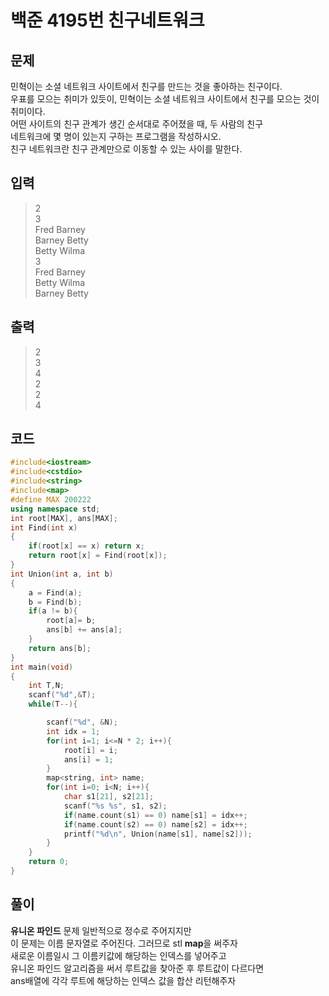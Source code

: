 # 백준 4195번 친구네트워크

## 문제
민혁이는 소셜 네트워크 사이트에서 친구를 만드는 것을 좋아하는 친구이다. </br>
우표를 모으는 취미가 있듯이, 민혁이는 소셜 네트워크 사이트에서 친구를 모으는 것이 취미이다.</br>
어떤 사이트의 친구 관계가 생긴 순서대로 주어졌을 때, 두 사람의 친구</br>
네트워크에 몇 명이 있는지 구하는 프로그램을 작성하시오.</br>
친구 네트워크란 친구 관계만으로 이동할 수 있는 사이를 말한다.</br>

## 입력
>2</br>
3</br>
Fred Barney</br>
Barney Betty</br>
Betty Wilma</br>
3</br>
Fred Barney</br>
Betty Wilma</br>
Barney Betty</br>

## 출력
> 2</br>
3</br>
4</br>
2</br>
2</br>
4</br>

## 코드

```c++
#include<iostream>
#include<cstdio>
#include<string>
#include<map>
#define MAX 200222
using namespace std;
int root[MAX], ans[MAX];
int Find(int x)
{
    if(root[x] == x) return x;
    return root[x] = Find(root[x]);
}
int Union(int a, int b)
{
    a = Find(a);
    b = Find(b);
    if(a != b){
        root[a]= b;
        ans[b] += ans[a];
    }
    return ans[b];
}
int main(void)
{
    int T,N;
    scanf("%d",&T);
    while(T--){

        scanf("%d", &N);
        int idx = 1;
        for(int i=1; i<=N * 2; i++){
            root[i] = i;
            ans[i] = 1;
        }
        map<string, int> name;
        for(int i=0; i<N; i++){
            char s1[21], s2[21];
            scanf("%s %s", s1, s2);
            if(name.count(s1) == 0) name[s1] = idx++; 
            if(name.count(s2) == 0) name[s2] = idx++;
            printf("%d\n", Union(name[s1], name[s2]));
        }
    }
    return 0;
}
```

## 풀이
**유니온 파인드** 문제 일반적으로 정수로 주어지지만 </br>
이 문제는 이름 문자열로 주어진다. 그러므로 stl **map**을 써주자 </br>
새로운 이름일시 그 이름키값에 해당하는 인덱스를 넣어주고 </br>
유니온 파인드 알고리즘을 써서 루트값을 찾아준 후 루트값이 다르다면 </br>
ans배열에 각각 루트에 해당하는 인덱스 값을 합산 리턴해주자 </br>
